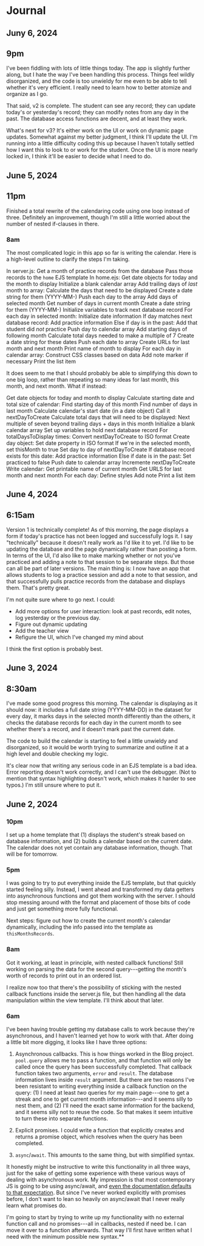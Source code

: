 # Journal

## Juny 6, 2024

## 9pm

I've been fiddling with lots of little things today. The app is slightly further along, but I hate the way I've been handling this process. Things feel wildly disorganized, and the code is too unwieldy for me even to be able to tell whether it's very efficient. I really need to learn how to better atomize and organize as I go.

That said, v2 is complete. The student can see any record; they can update today's or yesterday's record; they can modify notes from any day in the past. The database access functions are decent, and at least they work. 

What's next for v3? It's either work on the UI or work on dynamic page updates. Somewhat against my better judgment, I think I'll update the UI. I'm running into a little difficulty coding this up because I haven't totally settled how I want this to look to or work for the student. Once the UI is more nearly locked in, I think it'll be easier to decide what I need to do.

## June 5, 2024

## 11pm

Finished a total rewrite of the calendaring code using one loop instead of three. Definitely an improvement, though I'm still a little worried about the number of nested if-clauses in there.

### 8am

The most complicated logic in this app so far is writing the calendar. Here is a high-level outline to clarify the steps I'm taking.

In server.js:
  Get a month of practice records from the database
  Pass those records to the `home` EJS template
In home.ejs:
  Get date objects for today and the month to display
  Initialize a blank calendar array
  Add trailing days of _last_ month to array:
    Calculate the days that need to be displayed
    Create a date string for them (YYYY-MM-)
    Push each day to the array
  Add days of selected month
    Get number of days in current month
    Create a date string for them (YYYY-MM-)
    Initialize variables to track next database record
    For each day in selected month:
      Initialize date information
      If day matches next database record:
        Add practice information
      Else if day is in the past:
        Add that student did _not_ practice
      Push day to calendar array
  Add starting days of following month
    Calculate total days needed to make a multiple of 7
    Create a date string for these dates
    Push each date to array
  Create URLs for last month and next month
  Print name of month to display
  For each day in calendar array:
    Construct CSS classes based on data
    Add note marker if necessary
    Print the list item

It does seem to me that I should probably be able to simplifying this down to one big loop, rather than repeating so many ideas for last month, this month, and next month. What if instead:

Get date objects for today and month to display
Calculate starting date and total size of calendar:
  Find starting day of this month
  Find number of days in last month
  Calculate calendar's start date (in a date object)
    Call it nextDayToCreate
  Calculate total days that will need to be displayed:
    Next multiple of seven beyond trailing days + days in this month
Initialize a blank calendar array
Set up variables to hold next database record
For totalDaysToDisplay times:
  Convert nextDayToCreate to ISO format
  Create day object:
    Set date property in ISO format
    If we're in the selected month, set thisMonth to true
    Set day to day of nextDayToCreate
    If database record exists for this date:
      Add practice information
    Else if date is in the past:
      Set practiced to false
  Push date to calendar array
  Incremente nextDayToCreate
Write calendar:
  Get printable name of current month
  Get URLS for last month and next month
  For each day:
    Define styles
    Add note
    Print a list item

## June 4, 2024

## 6:15am

Version 1 is technically complete! As of this morning, the page displays a form if today's practice has not been logged and successfully logs it. I say "technically" because it doesn't really work as I'd like it to yet. I'd like to be updating the database and the page dynamically rather than posting a form. In terms of the UI, I'd also like to make marking whether or not you've practiced and adding a note to that session to be separate steps. But those can all be part of later versions. The main thing is: I now have an app that allows students to log a practice session and add a note to that session, and that successfully pulls practice records from the database and displays them. That's pretty great.

I'm not quite sure where to go next. I could:

* Add more options for user interaction: look at past records, edit notes, log yesterday or the previous day.
* Figure out dynamic updating
* Add the teacher view
* Refigure the UI, which I've changed my mind about

I think the first option is probably best. 

## June 3, 2024

## 8:30am

I've made some good progress this morning. The calendar is displaying as it should now: it includes a full date string (YYYY-MM-DD) in the dataset for every day, it marks days in the selected month differently than the others, it checks the database records for each day in the current month to see whether there's a record, and it doesn't mark past the current date.

The code to build the calendar is starting to feel a little unwieldy and disorganized, so it would be worth trying to summarize and outline it at a high level and double checking my logic. 

It's clear now that writing any serious code in an EJS template is a bad idea. Error reporting doesn't work correctly, and I can't use the debugger. (Not to mention that syntax highlighting doesn't work, which makes it harder to see typos.) I'm still unsure where to put it. 

## June 2, 2024

### 10pm 

I set up a home template that (1) displays the student's streak based on database information, and (2) builds a calendar based on the current date. The calendar does not yet contain any database information, though. That will be for tomorrow.

### 5pm

I was going to try to put everything inside the EJS template, but that quickly started feeling silly. Instead, I went ahead and transformed my data getters into asynchronous functions and got them working with the server. I should stop messing around with the format and placement of those bits of code and just get something more fully functional.

Next steps: figure out how to create the current month's calendar dynamically, including the info passed into the template as `thisMonthsRecords`.

### 8am

Got it working, at least in principle, with nested callback functions! Still working on parsing the data for the second query---getting the month's worth of records to print out in an ordered list. 

I realize now too that there's the possibility of sticking with the nested callback functions inside the server.js file, but then handling all the data manipulation within the view template. I'll think about that later.

### 6am

I've been having trouble getting my database calls to work because they're asynchronous, and I haven't learned yet how to work with that. After doing a little bit more digging, it looks like I have three options:

1. Asynchronous callbacks. This is how things worked in the Blog project. `pool.query` allows me to pass a function, and that function will only be called once the query has been successfully completed. That callback function takes two arguments, `error` and `result`. The database information lives inside `result` argument. But there are two reasons I've been resistant to writing everything inside a callback function on the query: (1) I need at least _two_ queries for my main page---one to get a streak and one to get current month information---and it seems silly to nest them, and (2) I'll need the exact same information for the backend, and it seems silly not to reuse the code. So that makes it seem intuitive to turn these into separate functions.

2. Explicit promises. I could write a function that explicitly creates and returns a promise object, which resolves when the query has been completed.

3. `async`/`await`. This amounts to the same thing, but with simplified syntax.

It honestly might be instructive to write this functionality in all three ways, just for the sake of getting some experience with these various ways of dealing with asynchronous work. My impression is that most contemporary JS is going to be using async/await, and [even the documentation defaults to that expectation](https://node-postgres.com/apis/pool#poolquery). But since I've never worked explicitly with promises before, I don't want to lean so heavily on async/await that I never really learn what promises do.

I'm going to start by trying to write up my functionality with no external function call and no promises---all in callbacks, nested if need be. I can move it over to a function afterwards. That way I'll first have written what I need with the minimum possible new syntax.**